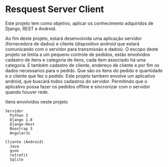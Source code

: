 # Resquest Server Client

Este projeto tem como objetivo, aplicar os conhecimento adquiridos de Django, REST e Android.

Ao fim deste projeto, estará desenvolvida uma aplicação servidor (fornecedora de dados) e cliente (dispositivo android que estará comunicando com o servidor para transmissão e dados). O escopo deste projeto se limita a um pequeno controle de pedidos, estão envolvidos cadastro de itens e categoria de itens, cada item associado há uma categoria. E também cadastro de cliente, endereço de cliente e por fim os dados necessarios para o pedido. Que são os itens do pedido e quantidade e o cliente que fez o pedido. 
Este projeto tambem envolve um aplicativo android, que buscará todos cadastros do servidor. Permitindo que o aplicativo possa fazer os pedidos offline e sincronizar com o servidor quando houver rede.


Itens envolvidos neste projeto

    Servidor
      Python 3
      Django 1.8
      Django-Rest
      Boostrap 3
      AngularJs

    Cliente (Android)
      Java
      gson
      retrofit
      Sqlite
  


